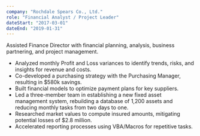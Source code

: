 ```yaml
---
company: "Rochdale Spears Co., Ltd."
role: "Financial Analyst / Project Leader"
dateStart: "2017-03-01"
dateEnd: "2019-01-31"
---
```


Assisted Finance Director with financial planning, analysis, business partnering, and project management.
- Analyzed monthly Profit and Loss variances to identify trends, risks, and insights for revenue and costs.
- Co-developed a purchasing strategy with the Purchasing Manager, resulting in $580k savings.
- Built financial models to optimize payment plans for key suppliers.
- Led a three-member team in establishing a new fixed asset management system, rebuilding a database of 1,200 assets and reducing monthly tasks from two days to one.
- Researched market values to compute insured amounts, mitigating potential losses of $2.8 million.
- Accelerated reporting processes using VBA/Macros for repetitive tasks.
